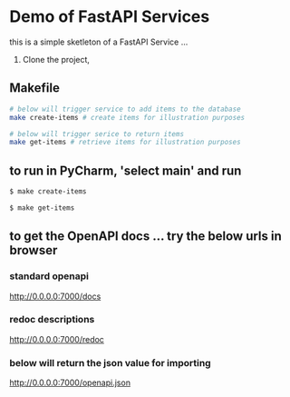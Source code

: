 # Demo of FastAPI Services

this is a simple sketleton of a FastAPI Service ...
1. Clone the project, 


## Makefile

```bash
# below will trigger service to add items to the database
make create-items # create items for illustration purposes

# below will trigger serice to return items
make get-items # retrieve items for illustration purposes
```


## to run in PyCharm, 'select main' and run
```bash
$ make create-items

$ make get-items
```


## to get the OpenAPI docs ... try the below urls in browser

### standard openapi
http://0.0.0.0:7000/docs

### redoc descriptions
http://0.0.0.0:7000/redoc

### below will return the json value for importing 
http://0.0.0.0:7000/openapi.json



